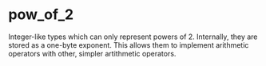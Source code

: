 
# pow_of_2

Integer-like types which can only represent powers of 2. Internally,
they are stored as a one-byte exponent. This allows them to implement
arithmetic operators with other, simpler artithmetic operators.
